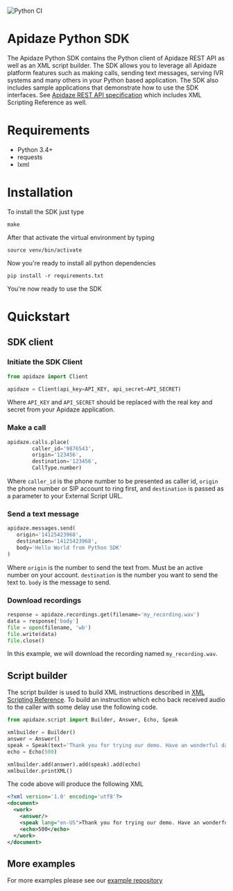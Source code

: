 ![Python CI](https://github.com/apidaze/sdk-python/workflows/Python%20CI/badge.svg)

# Apidaze Python SDK

The Apidaze Python SDK contains the Python client of Apidaze REST API as well as an XML script builder.
The SDK allows you to leverage all Apidaze platform features such as making calls, sending text messages, serving IVR systems and many others in your Python based application.
The SDK also includes sample applications that demonstrate how to use the SDK interfaces.
See [Apidaze REST API specification](https://apidocs.voipinnovations.com) which includes XML Scripting Reference as well.

# Requirements
- Python 3.4+
- requests
- lxml

# Installation

To install the SDK just type

`make`

After that activate the virtual environment by typing

`source venv/bin/activate`

Now you're ready to install all python dependencies

`pip install -r requirements.txt`

You're now ready to use the SDK

# Quickstart

## SDK client

### Initiate the SDK Client

```python
from apidaze import Client

apidaze = Client(api_key=API_KEY, api_secret=API_SECRET)
```

Where `API_KEY` and `API_SECRET` should be replaced with the real key and secret from your Apidaze application.

### Make a call

```python
apidaze.calls.place(
        caller_id='9876543',
        origin='123456',
        destination='123456',
        CallType.number)
```

Where `caller_id` is the phone number to be presented as caller id, `origin` the phone number or SIP account to ring first, and `destination` is passed as a parameter to your External Script URL.

### Send a text message

```python
apidaze.messages.send(
   origin='14125423968',
   destination='14125423968',
   body='Hello World from Python SDK'
)
```

Where `origin` is the number to send the text from. Must be an active number on your account.
`destination` is the number you want to send the text to.
`body` is the message to send.

### Download recordings

```python
response = apidaze.recordings.get(filename='my_recording.wav')
data = response['body']
file = open(filename, 'wb')
file.write(data)
file.close()
```

In this example, we will download the recording named `my_recording.wav`.

## Script builder

The script builder is used to build XML instructions described in [XML Scripting Reference](https://apidocs.voipinnovations.com).
To build an instruction which echo back received audio to the caller with some delay use the following code.

```python
from apidaze.script import Builder, Answer, Echo, Speak

xmlbuilder = Builder()
answer = Answer()
speak = Speak(text='Thank you for trying our demo. Have an wonderful day!')
echo = Echo(500)

xmlbuilder.add(answer).add(speak).add(echo)
xmlbuilder.printXML()
```

The code above will produce the following XML

```xml
<?xml version='1.0' encoding='utf8'?>
<document>
  <work>
    <answer/>
    <speak lang="en-US">Thank you for trying our demo. Have an wonderful day!</speak>
    <echo>500</echo>
  </work>
</document>
```

## More examples

For more examples please see our [example repository](https://github.com/apidaze/sdk-python/tree/master/examples)